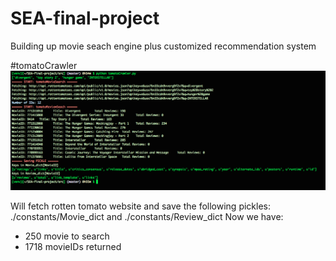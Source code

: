 # SEA-final-project
Building up movie seach engine plus customized recommendation system

#tomatoCrawler
![alt tag](./constants/tomatoCrawler.png)

Will fetch rotten tomato website and save the following pickles:
./constants/Movie_dict and ./constants/Review_dict
Now we have:
- 250 movie to search
- 1718 movieIDs returned